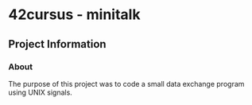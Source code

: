 # 42cursus - minitalk

## Project Information

### About
The purpose of this project was to code a small data exchange program using UNIX signals.
